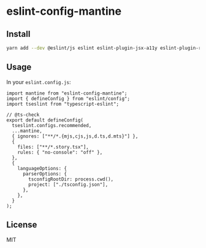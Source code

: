 # eslint-config-mantine

## Install

```sh
yarn add --dev @eslint/js eslint eslint-plugin-jsx-a11y eslint-plugin-react typescript-eslint eslint-config-mantine
```

## Usage

In your `eslint.config.js`:

```tsx
import mantine from "eslint-config-mantine";
import { defineConfig } from "eslint/config";
import tseslint from "typescript-eslint";

// @ts-check
export default defineConfig(
  tseslint.configs.recommended,
  ...mantine,
  { ignores: ["**/*.{mjs,cjs,js,d.ts,d.mts}"] },
  {
    files: ["**/*.story.tsx"],
    rules: { "no-console": "off" },
  },
  {
    languageOptions: {
      parserOptions: {
        tsconfigRootDir: process.cwd(),
        project: ["./tsconfig.json"],
      },
    },
  }
);
```

## License

MIT
